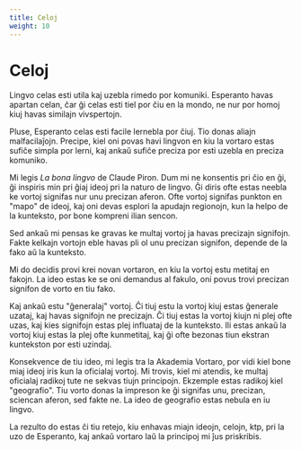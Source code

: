 ```yaml
---
title: Celoj
weight: 10
---
```


# Celoj

Lingvo celas esti utila kaj uzebla rimedo por komuniki. Esperanto havas apartan celan, ĉar ĝi celas esti tiel por ĉiu en la mondo, ne nur por homoj kiuj havas similajn vivspertojn.

Pluse, Esperanto celas esti facile lernebla por ĉiuj. Tio donas aliajn malfacilaĵojn. Precipe, kiel oni povas havi lingvon en kiu la vortaro estas sufiĉe simpla por lerni, kaj ankaŭ sufiĉe preciza por esti uzebla en preciza komuniko.

Mi legis _La bona lingvo_ de Claude Piron. Dum mi ne konsentis pri ĉio en ĝi, ĝi inspiris min pri ĝiaj ideoj pri la naturo de lingvo. Ĝi diris ofte estas neebla ke vortoj signifas nur unu precizan aferon. Ofte vortoj signifas punkton en "mapo" de ideoj, kaj oni devas esplori la apudajn regionojn, kun la helpo de la kunteksto, por bone kompreni ilian sencon.

Sed ankaŭ mi pensas ke gravas ke multaj vortoj ja havas precizajn signifojn. Fakte kelkajn vortojn eble havas pli ol unu precizan signifon, depende de la fako aŭ la kunteksto.

Mi do decidis provi krei novan vortaron, en kiu la vortoj estu metitaj en fakojn. La ideo estas ke se oni demandus al fakulo, oni povus trovi precizan signifon de vorto en tiu fako.

Kaj ankaŭ estu "ĝeneralaj" vortoj. Ĉi tiuj estu la vortoj kiuj estas ĝenerale uzataj, kaj havas signifojn ne precizajn. Ĉi tiuj estas la vortoj kiujn ni plej ofte uzas, kaj kies signifojn estas plej influataj de la kunteksto. Ili estas ankaŭ la vortoj kiuj estas la plej ofte kunmetitaj, kaj ĝi ofte bezonas tiun ekstran kuntekston por esti uzindaj.

Konsekvence de tiu ideo, mi legis tra la Akademia Vortaro, por vidi kiel bone miaj ideoj iris kun la oficialaj vortoj. Mi trovis, kiel mi atendis, ke multaj oficialaj radikoj tute ne sekvas tiujn principojn. Ekzemple estas radikoj kiel "geografio". Tiu vorto donas la impreson ke ĝi signifas unu, precizan, sciencan aferon, sed fakte ne. La ideo de geografio estas nebula en iu lingvo.

La rezulto do estas ĉi tiu retejo, kiu enhavas miajn ideojn, celojn, ktp, pri la uzo de Esperanto, kaj ankaŭ vortaro laŭ la principoj mi ĵus priskribis.
